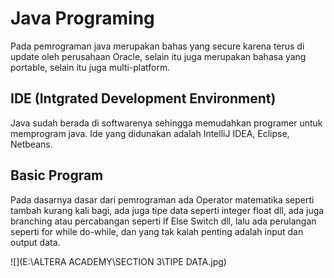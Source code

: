 # Java Programing
Pada pemrograman java merupakan bahas yang secure karena terus di update
oleh perusahaan Oracle, selain itu juga merupakan bahasa yang portable, selain itu
juga multi-platform.

## IDE (Intgrated Development Environment)
Java sudah berada di softwarenya sehingga memudahkan programer untuk 
memprogram java. Ide yang didunakan adalah IntelliJ IDEA, Eclipse, Netbeans.

## Basic Program
Pada dasarnya dasar dari pemrograman ada Operator matematika seperti
tambah kurang kali bagi, ada juga tipe data seperti integer float dll, ada juga
branching atau percabangan seperti If Else Switch dll, lalu ada perulangan
seperti for while do-while, dan yang tak kalah penting adalah input dan output data.

![](E:\ALTERA ACADEMY\SECTION 3\TIPE DATA.jpg)